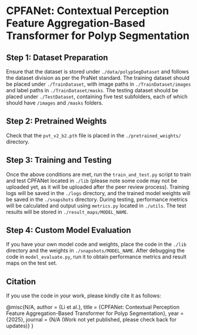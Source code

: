 # CPFANet: Contextual Perception Feature Aggregation-Based Transformer for Polyp Segmentation

## Step 1: Dataset Preparation
Ensure that the dataset is stored under `./data/polypSegDataset` and follows the dataset division as per the PraNet standard. The training dataset should be placed under `./TrainDataset`, with image paths in `./TrainDataset/images` and label paths in `./TrainDataset/masks`. The testing dataset should be placed under `./TestDataset`, containing five test subfolders, each of which should have `/images` and `/masks` folders.

## Step 2: Pretrained Weights
Check that the `pvt_v2_b2.pth` file is placed in the `./pretrained_weights/` directory.

## Step 3: Training and Testing
Once the above conditions are met, run the `train_and_test.py` script to train and test CPFANet located in `./lib` (please note some code may not be uploaded yet, as it will be uploaded after the peer review process). Training logs will be saved in the `./logs` directory, and the trained model weights will be saved in the `./snapshots` directory. During testing, performance metrics will be calculated and output using `metrics.py` located in `./utils`. The test results will be stored in `./result_maps/MODEL_NAME`.

## Step 4: Custom Model Evaluation
If you have your own model code and weights, place the code in the `./lib` directory and the weights in `./snapshots/MODEL_NAME`. After debugging the code in `model_evaluate.py`, run it to obtain performance metrics and result maps on the test set.

## Citation
If you use the code in your work, please kindly cite it as follows:

@misc{N/A,
author = {Li et al.},
title = {CPFANet: Contextual Perception Feature Aggregation-Based Transformer for Polyp Segmentation},
year = {2025},
journal = {N/A (Work not yet published, please check back for updates)}
}
